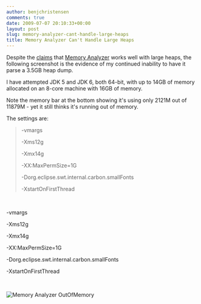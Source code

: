```yaml
---
author: benjchristensen
comments: true
date: 2009-07-07 20:10:33+00:00
layout: post
slug: memory-analyzer-cant-handle-large-heaps
title: Memory Analyzer Can't Handle Large Heaps
---
```


Despite the [claims](http://wiki.eclipse.org/index.php/MemoryAnalyzer/FAQ#Out_of_Memory_Error_while_Running_the_Memory_Analyzer) that [Memory Analyzer](http://www.eclipse.org/mat/) works well with large heaps, the following screenshot is the evidence of my continued inability to have it parse a 3.5GB heap dump.

I have attempted JDK 5 and JDK 6, both 64-bit, with up to 14GB of memory allocated on an 8-core machine with 16GB of memory.

Note the memory bar at the bottom showing it's using only 2121M out of 11879M - yet it still thinks it's running out of memory.

The settings are:


<blockquote>-vmargs

-Xms12g

-Xmx14g

-XX:MaxPermSize=1G

-Dorg.eclipse.swt.internal.carbon.smallFonts

-XstartOnFirstThread</blockquote>


 


-vmargs




-Xms12g




-Xmx14g




-XX:MaxPermSize=1G




-Dorg.eclipse.swt.internal.carbon.smallFonts




-XstartOnFirstThread


 

![Memory Analyzer OutOfMemory](http://benjchristensen.files.wordpress.com/2009/07/picture-1.png)
